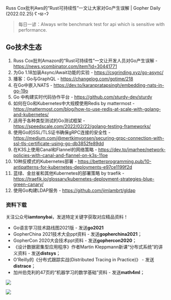 Russ Cox批判Aws的“Rust可持续性”一文让大家对Go产生误解 | Gopher Daily (2022.02.25) ʕ◔ϖ◔ʔ

>每日一谚：Always write benchmark test for api which is sensitive with performance.

## Go技术生态

1. Russ Cox批判Amazon的“Rust可持续性”一文让开发人员对Go产生误解 - https://news.ycombinator.com/item?id=30441771
2. 为Go 1.18加装Async/Await功能的实验 - https://csgrinding.xyz/go-async/
3. 播客：Go与GraphQL - https://changelog.com/gotime/218
4. 在Go中嵌入NATS - https://dev.to/karanpratapsingh/embedding-nats-in-go-19o
5. Go 中构建实时代码协作平台 - https://github.com/sturdy-dev/sturdy
6. 如何在Go和Kubernetes中大规模使用Redis by mattermost - https://mattermost.com/blog/how-to-use-redis-at-scale-with-golang-and-kubernetes/
7. 适用于各种类型测试的Go测试框架 - https://speedscale.com/2022/02/22/golang-testing-frameworks/
8. 使用Go的SSL/TLS证书确保gRPC连接的安全性 -  https://medium.com/@mertkimyonsen/securing-grpc-connection-with-ssl-tls-certificate-using-go-db3852fe89dd
9. 在K3S上使用Canal和Flannel的网络策略 - https://dev.to/jmarhee/network-policies-with-canal-and-flannel-on-k3s-11oe
10. 10种反模式的Kubernetes部署 - https://betterprogramming.pub/10-antipatterns-for-kubernetes-deployments-e97ce1199f2d
11. 蓝绿、金丝雀和其他Kubernetes的部署策略 by traefik - https://traefik.io/glossary/kubernetes-deployment-strategies-blue-green-canary/
12. 使用Go构建LDAP服务 - https://github.com/jimlambrt/gldap

### 资料下载

关注公众号**iamtonybai**，发送特定关键字获取对应精品资料！

* Go语言学习技术路线图2021版 - 发送**go2021**
* GopherChina 2021技术大会ppt资料 - 发送**gopherchina2021**；
* GopherCon 2020大会技术ppt资料 - 发送**gophercon2020**；
* 《设计数据密集型应用程序》作者Martin Kleppmann新课“分布式系统”的讲义资料 - 发送**distsys**；
* O'Reilly的《分布式跟踪实战(Distributed Tracing in Practice)》 - 发送**distrace**；
* 加州伯克利的47页的“机器学习的数学基础”资料 - 发送**math4ml**；

![](https://mmbiz.qpic.cn/mmbiz_png/cH6WzfQ94mb54jsFJZ3Knmz8obUsf3PBShthmdSw5E01TcYmUReGkj0BWpxHak1HlnlzHvLmKax53YSGr7aNlA/0?wx_fmt=png)

![](https://mmbiz.qpic.cn/mmbiz_png/cH6WzfQ94mb54jsFJZ3Knmz8obUsf3PBrSoqeMvoWCticN2cpU64fJ0FYQdXJhP7ia7WRh8628uOAsQYeE2NibRRw/0?wx_fmt=png)


